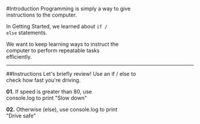 #Introduction
Programming is simply a way to give  
instructions to the computer.

In Getting Started, we learned about `if / `  
`else` statements.

We want to keep learning ways to instruct the  
computer to perform repeatable tasks  
efficiently.
***
##Instructions
Let's briefly review! Use an if / else to  
check how fast you're driving.

**01.** If speed is greater than 80, use  
console.log to print "Slow down"

**02.** Otherwise (else), use console.log to print  
"Drive safe"